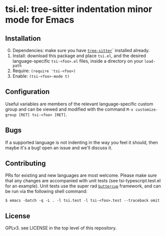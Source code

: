 # tsi.el: tree-sitter indentation minor mode for Emacs

## Installation

0. Dependencies: make sure you have [`tree-sitter`](https://emacs-tree-sitter.github.io/installation/)` installed already.
1. Install: download this package and place `tsi.el`, and the desired language-specific `tsi-<foo>.el` files,  inside a directory on your `load-path`
2. Require: `(require 'tsi-<foo>)`
3. Enable: `(tsi-<foo>-mode t)`

## Configuration

Useful variables are members of the relevant language-specific custom group and can be viewed and modified with the command `M-x customize-group [RET] tsi-<foo> [RET]`.

## Bugs

If a supported language is not indenting in the way you feel it should, then maybe it's a bug!  open an issue and we'll discuss it.

## Contributing

PRs for existing and new languages are most welcome.  Please make sure that any changes are accompanied with unit tests (see tsi-typescript.test.el for an example).  Unit tests use the super rad [`buttercup`](https://github.com/jorgenschaefer/emacs-buttercup) framework, and can be run via the following shell command:

`$ emacs -batch -q -L . -l tsi.test -l tsi-<foo>.test --traceback omit`

## License

GPLv3.  see LICENSE in the top level of this repository.
